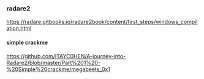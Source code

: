 ### radare2

https://radare.gitbooks.io/radare2book/content/first_steps/windows_compilation.html

#### simple crackme
https://github.com/ITAYC0HEN/A-journey-into-Radare2/blob/master/Part%201%20-%20Simple%20crackme/megabeets_0x1
